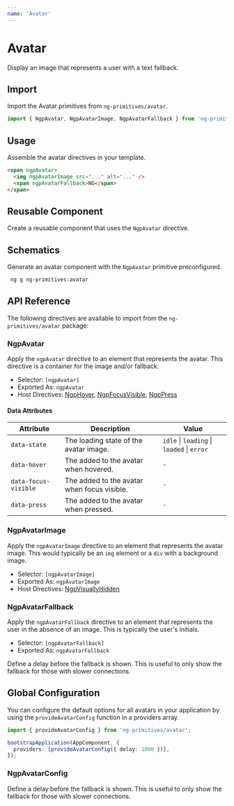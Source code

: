 ```yaml
---
name: 'Avatar'
---
```


# Avatar

Display an image that represents a user with a text fallback.

<docs-example name="avatar"></docs-example>

## Import

Import the Avatar primitives from `ng-primitives/avatar`.

```ts
import { NgpAvatar, NgpAvatarImage, NgpAvatarFallback } from 'ng-primitives/avatar';
```

## Usage

Assemble the avatar directives in your template.

```html
<span ngpAvatar>
  <img ngpAvatarImage src="..." alt="..." />
  <span ngpAvatarFallback>NG</span>
</span>
```

## Reusable Component

Create a reusable component that uses the `NgpAvatar` directive.

<docs-snippet name="avatar"></docs-snippet>

## Schematics

Generate an avatar component with the `NgpAvatar` primitive preconfigured.

```bash npm
 ng g ng-primitives:avatar
```

## API Reference

The following directives are available to import from the `ng-primitives/avatar` package:

### NgpAvatar

Apply the `ngpAvatar` directive to an element that represents the avatar. This directive is a container for the image and/or fallback.

- Selector: `[ngpAvatar]`
- Exported As: `ngpAvatar`
- Host Directives: [NgpHover](/interactions/hover), [NgpFocusVisible](/interactions/focus-visible), [NgpPress](/interactions/press)

#### Data Attributes

| Attribute            | Description                                 | Value                                      |
| -------------------- | ------------------------------------------- | ------------------------------------------ |
| `data-state`         | The loading state of the avatar image.      | `idle` \| `loading` \| `loaded` \| `error` |
| `data-hover`         | The added to the avatar when hovered.       | `-`                                        |
| `data-focus-visible` | The added to the avatar when focus visible. | `-`                                        |
| `data-press`         | The added to the avatar when pressed.       | `-`                                        |

### NgpAvatarImage

Apply the `ngpAvatarImage` directive to an element that represents the avatar image. This would typically be an `img` element or a `div` with a background image.

- Selector: `[ngpAvatarImage]`
- Exported As: `ngpAvatarImage`
- Host Directives: [NgpVisuallyHidden](/utilities/visually-hidden)

### NgpAvatarFallback

Apply the `ngpAvatarFallback` directive to an element that represents the user in the absence of an image. This is typically the user's initials.

- Selector: `[ngpAvatarFallback]`
- Exported As: `ngpAvatarFallback`

<response-field name="ngpAvatarFallbackDelay" type="number" default="0">
  Define a delay before the fallback is shown. This is useful to only show the fallback for those
  with slower connections.
</response-field>

## Global Configuration

You can configure the default options for all avatars in your application by using the `provideAvatarConfig` function in a providers array.

```ts
import { provideAvatarConfig } from 'ng-primitives/avatar';

bootstrapApplication(AppComponent, {
  providers: [provideAvatarConfig({ delay: 1000 })],
});
```

### NgpAvatarConfig

<response-field name="delay" type="number">
  Define a delay before the fallback is shown. This is useful to only show the fallback for those
  with slower connections.
</response-field>
